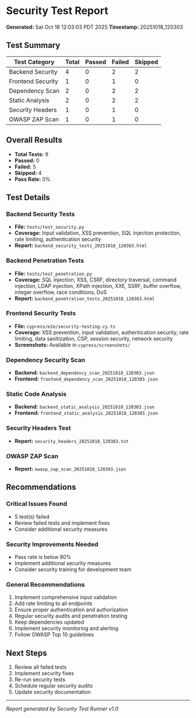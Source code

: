 # Security Test Report

**Generated:** Sat Oct 18 12:03:03 PDT 2025
**Timestamp:** 20251018_120303

## Test Summary

| Test Category | Total | Passed | Failed | Skipped |
|---------------|-------|--------|--------|---------|
| Backend Security | 4 | 0 | 2 | 2 |
| Frontend Security | 1 | 0 | 1 | 0 |
| Dependency Scan | 2 | 0 | 2 | 2 |
| Static Analysis | 2 | 0 | 2 | 2 |
| Security Headers | 1 | 0 | 1 | 0 |
| OWASP ZAP Scan | 1 | 0 | 1 | 0 |

## Overall Results

- **Total Tests:** 9
- **Passed:** 0
- **Failed:** 5
- **Skipped:** 4
- **Pass Rate:** 0%

## Test Details

### Backend Security Tests
- **File:** `tests/test_security.py`
- **Coverage:** Input validation, XSS prevention, SQL injection protection, rate limiting, authentication security
- **Report:** `backend_security_tests_20251018_120303.html`

### Backend Penetration Tests
- **File:** `tests/test_penetration.py`
- **Coverage:** SQL injection, XSS, CSRF, directory traversal, command injection, LDAP injection, XPath injection, XXE, SSRF, buffer overflow, integer overflow, race conditions, DoS
- **Report:** `backend_penetration_tests_20251018_120303.html`

### Frontend Security Tests
- **File:** `cypress/e2e/security-testing.cy.ts`
- **Coverage:** XSS prevention, input validation, authentication security, rate limiting, data sanitization, CSP, session security, network security
- **Screenshots:** Available in `cypress/screenshots/`

### Dependency Security Scan
- **Backend:** `backend_dependency_scan_20251018_120303.json`
- **Frontend:** `frontend_dependency_scan_20251018_120303.json`

### Static Code Analysis
- **Backend:** `backend_static_analysis_20251018_120303.json`
- **Frontend:** `frontend_static_analysis_20251018_120303.json`

### Security Headers Test
- **Report:** `security_headers_20251018_120303.txt`

### OWASP ZAP Scan
- **Report:** `owasp_zap_scan_20251018_120303.json`

## Recommendations

### Critical Issues Found
- 5 test(s) failed
- Review failed tests and implement fixes
- Consider additional security measures

### Security Improvements Needed
- Pass rate is below 80%
- Implement additional security measures
- Consider security training for development team

### General Recommendations
1. Implement comprehensive input validation
2. Add rate limiting to all endpoints
3. Ensure proper authentication and authorization
4. Regular security audits and penetration testing
5. Keep dependencies updated
6. Implement security monitoring and alerting
7. Follow OWASP Top 10 guidelines

## Next Steps

1. Review all failed tests
2. Implement security fixes
3. Re-run security tests
4. Schedule regular security audits
5. Update security documentation

---
*Report generated by Security Test Runner v1.0*
